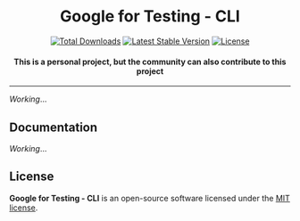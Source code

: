 <h1><center>Google for Testing - CLI<center></center></h1>

<p align="center">
  <a href="https://packagist.org/packages/asciito/google-for-testing-cli"><img src="https://img.shields.io/packagist/dt/asciito/google-for-testing-cli.svg" alt="Total Downloads"></a>
  <a href="https://packagist.org/packages/asciito/google-for-testing-cli"><img src="https://img.shields.io/packagist/v/asciito/google-for-testing-cli.svg?label=stable" alt="Latest Stable Version"></a>
  <a href="https://packagist.org/packages/asciito/google-for-testing-cli"><img src="https://img.shields.io/packagist/l/asciito/google-for-testing-cli.svg" alt="License"></a>
</p>

<h4> <center>This is a <bold>personal project</bold>, but the community can also contribute to this project</center></h4>

---

_Working_...

## Documentation

_Working_...

## License

**Google for Testing - CLI** is an open-source software licensed under the [MIT license](./LICENSE.md).
